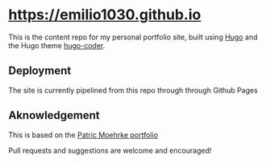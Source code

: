 # https://emilio1030.github.io
This is the content repo for my personal portfolio site, built using [Hugo](https://gohugo.io) and the Hugo theme [hugo-coder](https://github.com/luizdepra/hugo-coder/).

## Deployment
The site is currently pipelined from this repo through through Github Pages

## Aknowledgement
This is based on the [Patric Moehrke portfolio](https://github.com/patrickm663/moehrke-co)

Pull requests and suggestions are welcome and encouraged!
